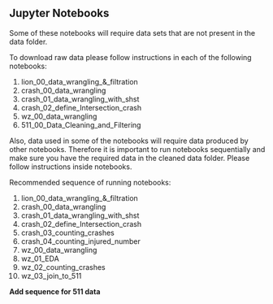 ## Jupyter Notebooks

Some of these notebooks will require data sets that are not present in the data folder. 

To download raw data please follow instructions in each of the following notebooks:
1. lion_00_data_wrangling_&_filtration
2. crash_00_data_wrangling
3. crash_01_data_wrangling_with_shst
4. crash_02_define_Intersection_crash
5. wz_00_data_wrangling
6. 511_00_Data_Cleaning_and_Filtering

Also, data used in some of the notebooks will require data produced by other notebooks. Therefore it is important to run notebooks sequentially and make sure you have the required data in the cleaned data folder. Please follow instructions inside notebooks.

Recommended sequence of running notebooks:
1. lion_00_data_wrangling_&_filtration
2. crash_00_data_wrangling
3. crash_01_data_wrangling_with_shst
4. crash_02_define_Intersection_crash
5. crash_03_counting_crashes
6. crash_04_counting_injured_number
7. wz_00_data_wrangling
8. wz_01_EDA
9. wz_02_counting_crashes
10. wz_03_join_to_511

**Add sequence for 511 data**
